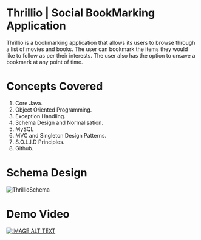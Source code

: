 # Thrillio | Social BookMarking Application

Thrillio is a bookmarking application that allows its users to browse through a list of movies and books.
The user can bookmark the items they would like to follow as per their interests.
The user also has the option to unsave a bookmark at any point of time.

# Concepts Covered 

1) Core Java.
2) Object Oriented Programming.
3) Exception Handling.
4) Schema Design and Normalisation.
5) MySQL
6) MVC and Singleton Design Patterns.
7) S.O.L.I.D Principles.
8) Github.

# Schema Design

![ThrillioSchema](https://github.com/Manasmalhotra/ThrillioWeb/assets/42417319/6b2883ae-8532-4056-a65b-56030f3a52d8)

# Demo Video
[![IMAGE ALT TEXT](http://img.youtube.com/vi/F7mD_dltAhg/0.jpg)](http://www.youtube.com/watch?v=F7mD_dltAhg "Bookmarking Application")





